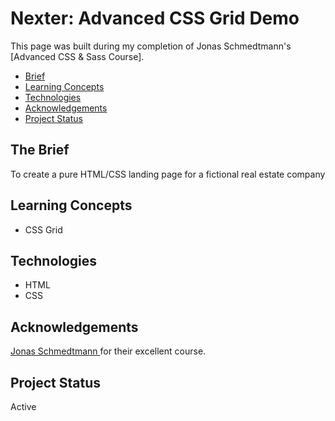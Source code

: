 # Nexter: Advanced CSS Grid Demo

This page was built during my completion of Jonas Schmedtmann's [Advanced CSS & Sass Course].

- [Brief](#the-brief)
- [Learning Concepts](#learning-concepts)
- [Technologies](#technologies)
- [Acknowledgements](#acknowledgements)
- [Project Status](#project-status)

## The Brief

To create a pure HTML/CSS landing page for a fictional real estate company 

## Learning Concepts

- CSS Grid

## Technologies

- HTML
- CSS

## Acknowledgements

[Jonas Schmedtmann ](https://www.udemy.com/course/advanced-css-and-sass/) for their excellent course.

## Project Status
Active

